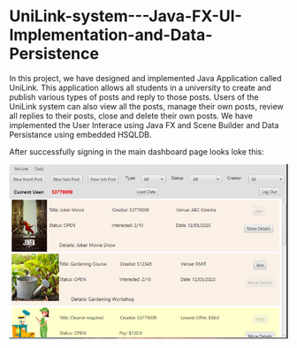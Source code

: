 # UniLink-system---Java-FX-UI-Implementation-and-Data-Persistence


In this project, we have designed and implemented Java Application called UniLink. This application allows all students in a university to create
and publish various types of posts and reply to those posts. Users of the UniLink system can also view all the posts, manage their own posts, review all replies to their posts,
close and delete their own posts. 
We have implemented the User Interace using Java FX and Scene Builder and Data Persistance using embedded HSQLDB.

After successfully signing in the main dashboard page looks loke this: 

![Main Dashboard](/Images/P1.png)
